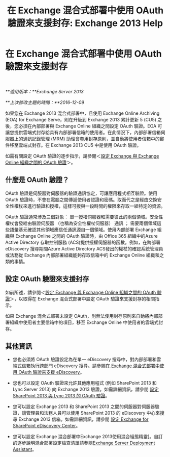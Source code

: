 ﻿---
title: '在 Exchange 混合式部署中使用 OAuth 驗證來支援封存: Exchange 2013 Help'
TOCTitle: 在 Exchange 混合式部署中使用 OAuth 驗證來支援封存
ms:assetid: deb882b1-1ae2-40f3-a71c-423fafe3d66a
ms:mtpsurl: https://technet.microsoft.com/zh-tw/library/Dn689104(v=EXCHG.150)
ms:contentKeyID: 62248234
ms.date: 05/21/2018
mtps_version: v=EXCHG.150
ms.translationtype: MT
---

# 在 Exchange 混合式部署中使用 OAuth 驗證來支援封存

 

_**適用版本：**Exchange Server 2013_

_**上次修改主題的時間：**2016-12-09_

如果您在 Exchange 2013 混合式部署中，且使用 Exchange Online Archiving (EOA) for Exchange Serve，則在升級到 Exchange 2013 累計更新 5 (CU5) 之後，您必須在內部部署與 Exchange Online 組織之間設定 OAuth 驗證。EOA 可讓您提供雲端式封存給具有內部部署信箱的使用者。在此情況下，內部部署信箱伺服器上的通訊記錄管理 (MRM) 助理會套用封存原則，並自動將使用者信箱中的郵件移至雲端式封存。在 Exchange 2013 CU5 中是使用 OAuth 驗證。

如需有關設定 OAuth 驗證的逐步指示，請參閱＜[設定 Exchange 與 Exchange Online 組織之間的 OAuth 驗證](configure-oauth-authentication-between-exchange-and-exchange-online-organizations-exchange-2013-help.md)＞。

## 什麼是 OAuth 驗證？

OAuth 驗證是伺服器對伺服器的驗證通訊協定，可讓應用程式相互驗證。使用 OAuth 驗證時，不會在電腦之間傳遞使用者認證和密碼。取而代之是經由交換安全性權杖來進行驗證和授權，這樣可授與一段時間的權限來存取一組特定的資源。

OAuth 驗證通常涉及三個對象︰ 單一授權伺服器和需要彼此的兩個領域。安全性權杖會發給由驗證伺服器 （也稱為安全性權杖伺服器） 通訊 ； 需要兩個領域這些語彙基元確認其他領域應信任通訊源自一個領域。使用內部部署 Exchange 組織與 Exchange Online 之間的 OAuth 驗證時，由 Office 365 組織中的Azure Active Directory 存取控制服務 (ACS)提供授權伺服器的函數。例如，在跨部署 eDiscovery 搜尋期間Azure Active Directory ACS發出的權杖的確認系統管理員或法務從 Exchange 內部部署組織能夠存取信箱中的 Exchange Online 組織和之類的事情。

## 設定 OAuth 驗證來支援封存

如前所述，請參閱＜[設定 Exchange 與 Exchange Online 組織之間的 OAuth 驗證](configure-oauth-authentication-between-exchange-and-exchange-online-organizations-exchange-2013-help.md)＞，以取得在 Exchange 混合式部署中設定 OAuth 驗證來支援封存的相關指示。

如果 Exchange 混合式部署未設定 OAuth，則無法使用封存原則來自動將內部部署組織中使用者主要信箱中的項目，移至 Exchange Online 中使用者的雲端式封存。

## 其他資訊

  - 您也必須將 OAuth 驗證設定為在單一 eDiscovery 搜尋中，對內部部署和雲端式信箱執行跨部門 eDiscovery 搜尋。請參閱[在 Exchange 混合式部署中使用 OAuth 驗證來支援 eDiscovery](using-oauth-authentication-to-support-ediscovery-in-an-exchange-hybrid-deployment-exchange-2013-help.md)。

  - 您也可以設定 OAuth 驗證來允許其他應用程式 (例如 SharePoint 2013 和 Lync Server 2013) 向 Exchange 2013 驗證。如需詳細資訊，請參閱 [設定 SharePoint 2013 與 Lync 2013 的 OAuth 驗證](configure-oauth-authentication-with-sharepoint-2013-and-lync-2013-exchange-2013-help.md)。

  - 您可以設定 Exchange 2013 和 SharePoint 2013 之間的伺服器對伺服器驗證，讓管理員和法務人員可以使用 SharePoint 2013 的 eDiscovery 中心來搜尋 Exchange 2013 信箱。如需詳細資訊，請參閱 [設定 Exchange for SharePoint eDiscovery Center](configure-exchange-for-sharepoint-ediscovery-center-exchange-2013-help.md)。

  - 您可以設定 Exchange 混合部署中Exchange 2013使用混合組態精靈\]。自訂的逐步說明混合部署設定檢查清單請參閱[Exchange Server Deployment Assistant](https://go.microsoft.com/fwlink/p/?linkid=277105)。

